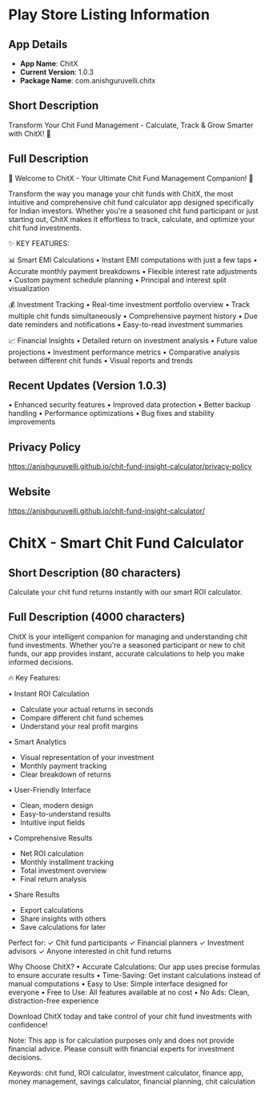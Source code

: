 # Play Store Listing Information

## App Details

- **App Name**: ChitX
- **Current Version**: 1.0.3
- **Package Name**: com.anishguruvelli.chitx

## Short Description
Transform Your Chit Fund Management - Calculate, Track & Grow Smarter with ChitX! 📱

## Full Description
🌟 Welcome to ChitX - Your Ultimate Chit Fund Management Companion! 🌟

Transform the way you manage your chit funds with ChitX, the most intuitive and comprehensive chit fund calculator app designed specifically for Indian investors. Whether you're a seasoned chit fund participant or just starting out, ChitX makes it effortless to track, calculate, and optimize your chit fund investments.

✨ KEY FEATURES:

📊 Smart EMI Calculations
• Instant EMI computations with just a few taps
• Accurate monthly payment breakdowns
• Flexible interest rate adjustments
• Custom payment schedule planning
• Principal and interest split visualization

💰 Investment Tracking
• Real-time investment portfolio overview
• Track multiple chit funds simultaneously
• Comprehensive payment history
• Due date reminders and notifications
• Easy-to-read investment summaries

📈 Financial Insights
• Detailed return on investment analysis
• Future value projections
• Investment performance metrics
• Comparative analysis between different chit funds
• Visual reports and trends

## Recent Updates (Version 1.0.3)
• Enhanced security features
• Improved data protection
• Better backup handling
• Performance optimizations
• Bug fixes and stability improvements

## Privacy Policy
https://anishguruvelli.github.io/chit-fund-insight-calculator/privacy-policy

## Website
https://anishguruvelli.github.io/chit-fund-insight-calculator/

# ChitX - Smart Chit Fund Calculator

## Short Description (80 characters)
Calculate your chit fund returns instantly with our smart ROI calculator.

## Full Description (4000 characters)
ChitX is your intelligent companion for managing and understanding chit fund investments. Whether you're a seasoned participant or new to chit funds, our app provides instant, accurate calculations to help you make informed decisions.

🔥 Key Features:

• Instant ROI Calculation
- Calculate your actual returns in seconds
- Compare different chit fund schemes
- Understand your real profit margins

• Smart Analytics
- Visual representation of your investment
- Monthly payment tracking
- Clear breakdown of returns

• User-Friendly Interface
- Clean, modern design
- Easy-to-understand results
- Intuitive input fields

• Comprehensive Results
- Net ROI calculation
- Monthly installment tracking
- Total investment overview
- Final return analysis

• Share Results
- Export calculations
- Share insights with others
- Save calculations for later

Perfect for:
✓ Chit fund participants
✓ Financial planners
✓ Investment advisors
✓ Anyone interested in chit fund returns

Why Choose ChitX?
• Accurate Calculations: Our app uses precise formulas to ensure accurate results
• Time-Saving: Get instant calculations instead of manual computations
• Easy to Use: Simple interface designed for everyone
• Free to Use: All features available at no cost
• No Ads: Clean, distraction-free experience

Download ChitX today and take control of your chit fund investments with confidence!

Note: This app is for calculation purposes only and does not provide financial advice. Please consult with financial experts for investment decisions.

Keywords: chit fund, ROI calculator, investment calculator, finance app, money management, savings calculator, financial planning, chit calculation 